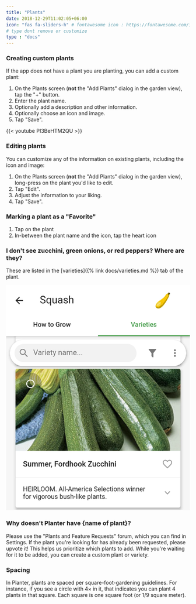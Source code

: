 ```yaml
---
title: "Plants"
date: 2018-12-29T11:02:05+06:00
icon: "fas fa-sliders-h" # fontawesome icon : https://fontawesome.com/icons
# type dont remove or customize
type : "docs"
---
```


### Creating custom plants
If the app does not have a plant you are planting, you can add a custom plant:

1. On the Plants screen (**not** the "Add Plants" dialog in the garden view), tap the "+" button.
2. Enter the plant name.
3. Optionally add a description and other information.
5. Optionally choose an icon and image.
5. Tap "Save".

{{< youtube PI3BeHTM2QU >}}

### Editing plants
You can customize any of the information on existing plants, including the icon and image:

1. On the Plants screen (**not** the "Add Plants" dialog in the garden view), long-press on the plant you'd like to edit.
2. Tap "Edit".
3. Adjust the information to your liking.
5. Tap "Save".

### Marking a plant as a "Favorite"
1. Tap on the plant
2. In-between the plant name and the icon, tap the heart icon

### I don't see zucchini, green onions, or red peppers? Where are they?
These are listed in the [varieties]({% link docs/varieties.md %}) tab of the plant.

![](variety.webp "screenshot showing zucchini in varieties tab of squash")


### Why doesn't Planter have {name of plant}?

Please use the "Plants and Feature Requests" forum, which you can find in Settings. If the plant you're looking for has already been requested, please upvote it! This helps us prioritize which plants to add. While you're waiting for it to be added, you can create a custom plant or variety.

### Spacing

In Planter, plants are spaced per square-foot-gardening guidelines. For instance, if you see a circle with 4× in it, that indicates you can plant 4 plants in that square. Each square is one square foot (or 1/9 square meter).